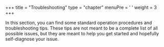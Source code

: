 +++
title = "Troubleshooting"
type = "chapter"
menuPre = '<i class="fa-fw fas fa-bug"></i> '
weight = 3
+++

In this section, you can find some standard operation procedures and troubleshooting tips. These tips are not meant to be a complete list of all possible issues, but they are meant to help you get started and hopefully self-diagnose your issue.
